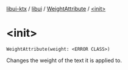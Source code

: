[libui-ktx](../../index.md) / [libui](../index.md) / [WeightAttribute](index.md) / [&lt;init&gt;](./-init-.md)

# &lt;init&gt;

`WeightAttribute(weight: <ERROR CLASS>)`

Changes the weight of the text it is applied to.

